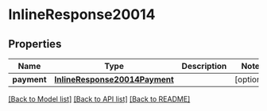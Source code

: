 # InlineResponse20014

## Properties
Name | Type | Description | Notes
------------ | ------------- | ------------- | -------------
**payment** | [**InlineResponse20014Payment**](InlineResponse20014Payment.md) |  | [optional] 

[[Back to Model list]](../README.md#documentation-for-models) [[Back to API list]](../README.md#documentation-for-api-endpoints) [[Back to README]](../README.md)

